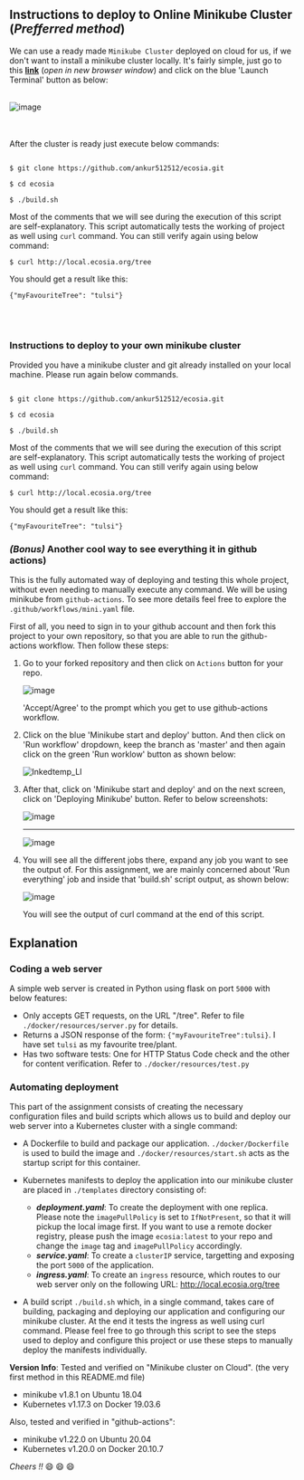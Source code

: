 
## Instructions to deploy to Online Minikube Cluster (*Prefferred method*)

We can use a ready made `Minikube Cluster` deployed on cloud for us, if we don't want to install a minikube cluster locally. It's fairly simple, just go to this **[link]** (*open in new browser window*) and click on the blue 'Launch Terminal' button as below:
<br/><br/>

![image](https://user-images.githubusercontent.com/12583640/127970605-76a8c1c1-8655-47ac-b8bf-b0bd775dde00.png)

<br/><br/>
After the cluster is ready just execute below commands:

```markup

$ git clone https://github.com/ankur512512/ecosia.git

$ cd ecosia

$ ./build.sh

```

Most of the comments that we will see during the execution of this script are self-explanatory. This script automatically tests the working of project as well using `curl` command. You can still verify again using below command:

```markup
$ curl http://local.ecosia.org/tree

```

You should get a result like this:

```markup
{"myFavouriteTree": "tulsi"}
```

<br/><br/>
### Instructions to deploy to your own minikube cluster

Provided you have a minikube cluster and git already installed on your local machine. Please run again below commands.

```markup

$ git clone https://github.com/ankur512512/ecosia.git

$ cd ecosia

$ ./build.sh

```

Most of the comments that we will see during the execution of this script are self-explanatory. This script automatically tests the working of project as well using `curl` command. You can still verify again using below command:

```markup
$ curl http://local.ecosia.org/tree

```

You should get a result like this:

```markup
{"myFavouriteTree": "tulsi"}
```

### ***(Bonus)*** Another cool way to see everything it in github actions)

This is the fully automated way of deploying and testing this whole project, without even needing to manually execute any command.
We will be using minikube from ``github-actions``. To see more details feel free to explore the `.github/workflows/mini.yaml` file.

First of all, you need to sign in to your github account and then fork this project to your own repository, so that you are able to run the github-actions workflow. Then follow these steps:

  1. Go to your forked repository and then click on `Actions` button for your repo. 
     
     ![image](https://user-images.githubusercontent.com/12583640/128131036-ecabee6e-1328-47e7-860e-c15c016de441.png)
     
     'Accept/Agree' to the prompt which you get to use github-actions workflow.  
     
  3. Click on the blue 'Minikube start and deploy' button. And then click on 'Run workflow' dropdown, keep the branch as 'master' and then again click on the green 'Run worklow' button as shown below:
  
     ![Inkedtemp_LI](https://user-images.githubusercontent.com/12583640/128132213-0a8c2efd-cc3d-43ed-a36f-a77a402d17a5.jpg)
  3. After that, click on 'Minikube start and deploy' and on the next screen, click on 'Deploying Minikube' button. Refer to below screenshots:

     ![image](https://user-images.githubusercontent.com/12583640/127964047-86398361-f6b1-46a8-bc62-354f3d34174c.png)
     ****
     ![image](https://user-images.githubusercontent.com/12583640/127964742-8846817d-8314-4043-9806-146b0f80f9d3.png)
  4. You will see all the different jobs there, expand any job you want to see the output of. For this assignment, we are mainly concerned about 'Run everything' job and          inside that 'build.sh' script output, as shown below:
     
     ![image](https://user-images.githubusercontent.com/12583640/127965781-bab6aa4c-c3a3-4eb8-b0ff-18b8d06a8c87.png)

     You will see the output of curl command at the end of this script.
  


     
## Explanation
   
### Coding a web server

 A simple web server is created in Python using flask on port `5000` with below features:

- Only accepts GET requests, on the URL "/tree". Refer to file `./docker/resources/server.py` for details.
- Returns a JSON response of the form: `{"myFavouriteTree":tulsi}`. I have set `tulsi` as my favourite tree/plant.
- Has two software tests: One for HTTP Status Code check and the other for content verification. Refer to `./docker/resources/test.py`

### Automating deployment

This part of the assignment consists of creating the necessary configuration files and build scripts which allows us to build and deploy our web server into a Kubernetes cluster with a single command:

- A Dockerfile to build and package our application. `./docker/Dockerfile` is used to build the image and `./docker/resources/start.sh` acts as the startup script for this      container.
- Kubernetes manifests to deploy the application into our minikube cluster are placed in `./templates` directory consisting of:

  - ***deployment.yaml***: To create the deployment with one replica. Please note the `imagePullPolicy` is set to `IfNotPresent`, so that it will pickup the local image first. If you want to use a remote docker registry, please push the image `ecosia:latest` to your repo and change the `image` tag and `imagePullPolicy` accordingly.
  - ***service.yaml***: To create a `clusterIP` service, targetting and exposing the port `5000` of the application.
  - ***ingress.yaml***: To create an `ingress` resource, which routes to our web server only on the following URL: http://local.ecosia.org/tree

- A build script `./build.sh` which, in a single command, takes care of building, packaging and deploying our application and configuring our minikube cluster. At the end it tests the ingress as well using curl command. Please feel free to go through this script to see the steps used to deploy and configure this project or use these steps to manually deploy the manifests individually.

**Version Info**: Tested and verified on "Minikube cluster on Cloud". (the very first method in this README.md file)

- minikube v1.8.1 on Ubuntu 18.04
- Kubernetes v1.17.3 on Docker 19.03.6

Also, tested and verified in "github-actions":
- minikube v1.22.0 on Ubuntu 20.04
- Kubernetes v1.20.0 on Docker 20.10.7

*Cheers !!* :smile: :smile: :smile:

[link]: https://kubernetes.io/docs/tutorials/hello-minikube/#create-a-minikube-cluster

